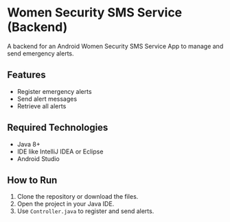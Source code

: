 # Women Security SMS Service (Backend)

A backend for an Android Women Security SMS Service App to manage and send emergency alerts.

## Features
- Register emergency alerts
- Send alert messages
- Retrieve all alerts

## Required Technologies
- Java 8+
- IDE like IntelliJ IDEA or Eclipse
- Android Studio 

## How to Run
1. Clone the repository or download the files.
2. Open the project in your Java IDE.
3. Use `Controller.java` to register and send alerts.
